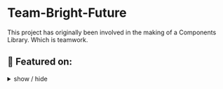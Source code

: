 # Team-Bright-Future
This project has originally been involved in the making of a Components Library. Which is teamwork.




## 📰 Featured on:

<details>
<summary>
  show / hide
</summary>
  
  - [This project uses a tailwind CSS with the react. Anyone can use these vibrations in their own project)
  
</details>

